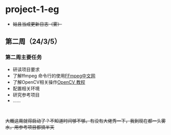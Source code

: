 # project-1-eg
- ~~姑且当成更新日志（雾）~~
## 第二周（24/3/5）
### 第二周主要任务
- 研读项目要求
- 了解ffmpeg 命令行的使用[FFmpeg中文网](https://ffmpeg.github.net.cn/)
- 了解OpenCV相关操作[OpenCV 教程](https://www.opencv.org.cn/opencvdoc/2.3.2/html/doc/tutorials/tutorials.html)
- 配置相关环境
- 研究参考项目
- ......
<br>

~~大概这周就得启动了？不知道时间够不够。有没有大佬秀一下，我到现在都一头雾水，用参考项目都搞半天~~
